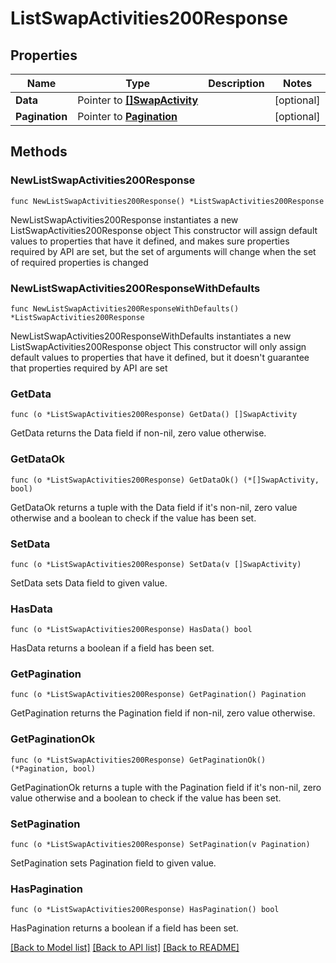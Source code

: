 # ListSwapActivities200Response

## Properties

Name | Type | Description | Notes
------------ | ------------- | ------------- | -------------
**Data** | Pointer to [**[]SwapActivity**](SwapActivity.md) |  | [optional] 
**Pagination** | Pointer to [**Pagination**](Pagination.md) |  | [optional] 

## Methods

### NewListSwapActivities200Response

`func NewListSwapActivities200Response() *ListSwapActivities200Response`

NewListSwapActivities200Response instantiates a new ListSwapActivities200Response object
This constructor will assign default values to properties that have it defined,
and makes sure properties required by API are set, but the set of arguments
will change when the set of required properties is changed

### NewListSwapActivities200ResponseWithDefaults

`func NewListSwapActivities200ResponseWithDefaults() *ListSwapActivities200Response`

NewListSwapActivities200ResponseWithDefaults instantiates a new ListSwapActivities200Response object
This constructor will only assign default values to properties that have it defined,
but it doesn't guarantee that properties required by API are set

### GetData

`func (o *ListSwapActivities200Response) GetData() []SwapActivity`

GetData returns the Data field if non-nil, zero value otherwise.

### GetDataOk

`func (o *ListSwapActivities200Response) GetDataOk() (*[]SwapActivity, bool)`

GetDataOk returns a tuple with the Data field if it's non-nil, zero value otherwise
and a boolean to check if the value has been set.

### SetData

`func (o *ListSwapActivities200Response) SetData(v []SwapActivity)`

SetData sets Data field to given value.

### HasData

`func (o *ListSwapActivities200Response) HasData() bool`

HasData returns a boolean if a field has been set.

### GetPagination

`func (o *ListSwapActivities200Response) GetPagination() Pagination`

GetPagination returns the Pagination field if non-nil, zero value otherwise.

### GetPaginationOk

`func (o *ListSwapActivities200Response) GetPaginationOk() (*Pagination, bool)`

GetPaginationOk returns a tuple with the Pagination field if it's non-nil, zero value otherwise
and a boolean to check if the value has been set.

### SetPagination

`func (o *ListSwapActivities200Response) SetPagination(v Pagination)`

SetPagination sets Pagination field to given value.

### HasPagination

`func (o *ListSwapActivities200Response) HasPagination() bool`

HasPagination returns a boolean if a field has been set.


[[Back to Model list]](../README.md#documentation-for-models) [[Back to API list]](../README.md#documentation-for-api-endpoints) [[Back to README]](../README.md)


